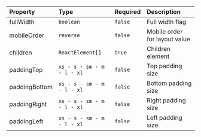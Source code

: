 | Property      | Type                       | Required | Description                   |
| :------------ | :------------------------- | :------- | :---------------------------- |
| fullWidth     | `boolean`                  | `false`  | Full width flag               |
| mobileOrder   | `reverse`                  | `false`  | Mobile order for layout value |
| children      | `ReactElement[]`           | `true`   | Children element              |
| paddingTop    | `xs - s - sm - m - l - xl` | `false`  | Top padding size              |
| paddingBottom | `xs - s - sm - m - l - xl` | `false`  | Bottom padding size           |
| paddingRight  | `xs - s - sm - m - l - xl` | `false`  | Right padding size            |
| paddingLeft   | `xs - s - sm - m - l - xl` | `false`  | Left padding size             |
